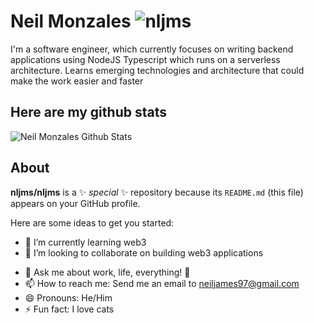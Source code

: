 # Neil Monzales ![nljms](https://plankton-app-k9r9b.ondigitalocean.app/nljms)

<!-- > *Work smart not hard.* -->

I'm a software engineer, which currently focuses on writing backend applications using NodeJS Typescript which runs on a serverless architecture. Learns emerging technologies and architecture that could make the work easier and faster

## Here are my github stats
![Neil Monzales Github Stats](https://github-readme-stats.vercel.app/api?username=nljms)


## About
**nljms/nljms** is a ✨ _special_ ✨ repository because its `README.md` (this file) appears on your GitHub profile.

Here are some ideas to get you started:

<!-- - 🔭 I’m currently working on  -->
- 🌱 I’m currently learning web3
- 👯 I’m looking to collaborate on building web3 applications
<!-- - 🤔 I’m looking for help with ... -->
- 💬 Ask me about work, life, everything! 🙂
- 📫 How to reach me: Send me an email to neiljames97@gmail.com
- 😄 Pronouns: He/Him
- ⚡ Fun fact: I love cats

<!--Here's my Holopin Board:
<br/>
<br/>
[![@nljms's Holopin board](https://holopin.io/api/user/board?user=nljms)](https://holopin.io/@nljms) -->
